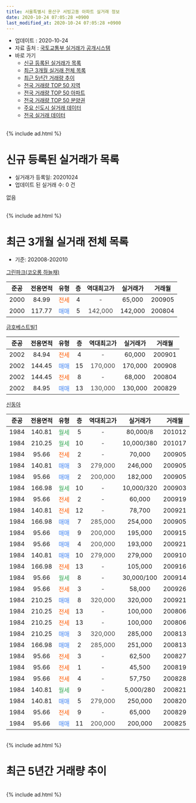 ```yaml
---
title: 서울특별시 용산구 서빙고동 아파트 실거래 정보
date: 2020-10-24 07:05:28 +0900
last_modified_at: 2020-10-24 07:05:28 +0900
---
```


* 업데이트 : 2020-10-24
* 자료 출처 : [국토교통부 실거래가 공개시스템](http://rt.molit.go.kr)
* 바로 가기
    * [신규 등록된 실거래가 목록](#신규-등록된-실거래가-목록)
    * [최근 3개월 실거래 전체 목록](#최근-3개월-실거래-전체-목록)
    * [최근 5년간 거래량 추이](#최근-5년간-거래량-추이)
    * [전국 거래량 TOP 50 지역](https://inasie.github.io/apt-trade-info/최근-3개월-전국에서-가장-거래가-많이-발생한-지역)
    * [전국 거래량 TOP 50 아파트](https://inasie.github.io/apt-trade-info/최근-3개월-전국에서-가장-거래가-많이-발생한-아파트)
    * [전국 거래량 TOP 50 분양권](https://inasie.github.io/apt-trade-info/최근-3개월-전국에서-가장-거래가-많이-발생한-분양권)
    * [주요 신도시 실거래 데이터](https://inasie.github.io/apt-trade-info/주요-신도시)
    * [전국 실거래 데이터](https://inasie.github.io/apt-trade-info/전국)
<br>
{% include ad.html %}
<br>

# 신규 등록된 실거래가 목록
* 실거래가 등록일: 20201024
* 업데이트 된 실거래 수: 0 건

없음

<br>
{% include ad.html %}
<br>

# 최근 3개월 실거래 전체 목록
* 기준: 202008-202010


[그린파크(코오롱 하늘채)](https://search.naver.com/search.naver?query=%EC%84%9C%EC%9A%B8%ED%8A%B9%EB%B3%84%EC%8B%9C+%EC%9A%A9%EC%82%B0%EA%B5%AC+%EC%84%9C%EB%B9%99%EA%B3%A0%EB%8F%99+%EA%B7%B8%EB%A6%B0%ED%8C%8C%ED%81%AC%28%EC%BD%94%EC%98%A4%EB%A1%B1+%ED%95%98%EB%8A%98%EC%B1%84%29)

|준공|전용면적|유형|층|역대최고가|실거래가|거래월|
|:---:|:---:|:---:|:---:|:---:|:---:|:---:|
|2000|84.99|<span style="color:#ff5a00">전세</span>|4|<span style="color:#444444">-</span>|65,000|200905|
|2000|117.77|<span style="color:#4285f3">매매</span>|5|<span style="color:#444444">142,000</span>|142,000|200804|

[금호베스트빌1](https://search.naver.com/search.naver?query=%EC%84%9C%EC%9A%B8%ED%8A%B9%EB%B3%84%EC%8B%9C+%EC%9A%A9%EC%82%B0%EA%B5%AC+%EC%84%9C%EB%B9%99%EA%B3%A0%EB%8F%99+%EA%B8%88%ED%98%B8%EB%B2%A0%EC%8A%A4%ED%8A%B8%EB%B9%8C1)

|준공|전용면적|유형|층|역대최고가|실거래가|거래월|
|:---:|:---:|:---:|:---:|:---:|:---:|:---:|
|2002|84.94|<span style="color:#ff5a00">전세</span>|4|<span style="color:#444444">-</span>|60,000|200901|
|2002|144.45|<span style="color:#4285f3">매매</span>|15|<span style="color:#444444">170,000</span>|170,000|200908|
|2002|144.45|<span style="color:#ff5a00">전세</span>|8|<span style="color:#444444">-</span>|68,000|200804|
|2002|84.95|<span style="color:#4285f3">매매</span>|13|<span style="color:#444444">130,000</span>|130,000|200829|

[신동아](https://search.naver.com/search.naver?query=%EC%84%9C%EC%9A%B8%ED%8A%B9%EB%B3%84%EC%8B%9C+%EC%9A%A9%EC%82%B0%EA%B5%AC+%EC%84%9C%EB%B9%99%EA%B3%A0%EB%8F%99+%EC%8B%A0%EB%8F%99%EC%95%84)

|준공|전용면적|유형|층|역대최고가|실거래가|거래월|
|:---:|:---:|:---:|:---:|:---:|:---:|:---:|
|1984|140.81|<span style="color:#34a853">월세</span>|5|<span style="color:#444444">-</span>|80,000/8|201012|
|1984|210.25|<span style="color:#34a853">월세</span>|10|<span style="color:#444444">-</span>|10,000/380|201017|
|1984|95.66|<span style="color:#ff5a00">전세</span>|2|<span style="color:#444444">-</span>|70,000|200905|
|1984|140.81|<span style="color:#4285f3">매매</span>|3|<span style="color:#444444">279,000</span>|246,000|200905|
|1984|95.66|<span style="color:#4285f3">매매</span>|2|<span style="color:#444444">200,000</span>|182,000|200905|
|1984|166.98|<span style="color:#34a853">월세</span>|10|<span style="color:#444444">-</span>|10,000/320|200903|
|1984|95.66|<span style="color:#ff5a00">전세</span>|2|<span style="color:#444444">-</span>|60,000|200919|
|1984|140.81|<span style="color:#ff5a00">전세</span>|12|<span style="color:#444444">-</span>|78,700|200921|
|1984|166.98|<span style="color:#4285f3">매매</span>|7|<span style="color:#444444">285,000</span>|254,000|200905|
|1984|95.66|<span style="color:#4285f3">매매</span>|9|<span style="color:#444444">200,000</span>|195,000|200915|
|1984|95.66|<span style="color:#4285f3">매매</span>|4|<span style="color:#444444">200,000</span>|193,000|200921|
|1984|140.81|<span style="color:#4285f3">매매</span>|10|<span style="color:#444444">279,000</span>|279,000|200910|
|1984|166.98|<span style="color:#ff5a00">전세</span>|13|<span style="color:#444444">-</span>|105,000|200916|
|1984|95.66|<span style="color:#34a853">월세</span>|8|<span style="color:#444444">-</span>|30,000/100|200914|
|1984|95.66|<span style="color:#ff5a00">전세</span>|3|<span style="color:#444444">-</span>|58,000|200926|
|1984|210.25|<span style="color:#4285f3">매매</span>|8|<span style="color:#444444">320,000</span>|320,000|200921|
|1984|210.25|<span style="color:#ff5a00">전세</span>|13|<span style="color:#444444">-</span>|100,000|200806|
|1984|210.25|<span style="color:#ff5a00">전세</span>|13|<span style="color:#444444">-</span>|100,000|200806|
|1984|210.25|<span style="color:#4285f3">매매</span>|3|<span style="color:#444444">320,000</span>|285,000|200813|
|1984|166.98|<span style="color:#4285f3">매매</span>|2|<span style="color:#444444">285,000</span>|251,000|200813|
|1984|95.66|<span style="color:#ff5a00">전세</span>|3|<span style="color:#444444">-</span>|62,500|200827|
|1984|95.66|<span style="color:#ff5a00">전세</span>|1|<span style="color:#444444">-</span>|45,500|200819|
|1984|95.66|<span style="color:#ff5a00">전세</span>|4|<span style="color:#444444">-</span>|57,750|200828|
|1984|140.81|<span style="color:#34a853">월세</span>|9|<span style="color:#444444">-</span>|5,000/280|200821|
|1984|140.81|<span style="color:#4285f3">매매</span>|5|<span style="color:#444444">279,000</span>|250,000|200820|
|1984|95.66|<span style="color:#ff5a00">전세</span>|9|<span style="color:#444444">-</span>|65,000|200829|
|1984|95.66|<span style="color:#4285f3">매매</span>|11|<span style="color:#444444">200,000</span>|200,000|200825|


<br>
{% include ad.html %}
<br>

# 최근 5년간 거래량 추이


<div style="width:100%;">
    <canvas id="deal_progress" height="200"></canvas>
</div>

<script>
new Chart(document.getElementById("deal_progress"), {
    type: 'line',
    data: {
        labels: ['201510','201511','201512','201601','201602','201603','201604','201605','201606','201607','201608','201609','201610','201611','201612','201701','201702','201703','201704','201705','201706','201707','201708','201709','201710','201711','201712','201801','201802','201803','201804','201805','201806','201807','201808','201809','201810','201811','201812','201901','201902','201903','201904','201905','201906','201907','201908','201909','201910','201911','201912','202001','202002','202003','202004','202005','202006','202007','202008','202009','202010'],
        datasets: [{
            label: '매매',
            pointRadius: 1,
            data: [6, 5, 7, 8, 2, 4, 7, 8, 12, 8, 13, 12, 4, 4, 2, 1, 4, 8, 9, 12, 5, 6, 0, 10, 5, 4, 10, 10, 6, 6, 1, 2, 0, 9, 8, 3, 5, 4, 1, 1, 3, 4, 3, 5, 7, 8, 8, 3, 10, 10, 4, 4, 3, 0, 0, 5, 10, 6, 6, 8, 0],
            borderColor: "rgba(255, 201, 14, 1)",
            backgroundColor: "rgba(255, 201, 14, 0.5)",
            fill: false,
            lineTension: 0
        },{
            label: '전월세',
            pointRadius: 1,
            data: [17, 9, 11, 9, 9, 8, 9, 14, 17, 15, 18, 15, 8, 11, 21, 10, 13, 20, 11, 10, 10, 17, 7, 12, 15, 9, 15, 14, 9, 17, 19, 13, 14, 13, 10, 9, 12, 8, 5, 13, 14, 3, 8, 7, 8, 12, 14, 13, 16, 15, 4, 9, 17, 15, 13, 16, 18, 12, 8, 9, 2],
            borderColor: "rgba(0, 141, 185, 1)",
            backgroundColor: "rgba(0, 141, 185, 0.5)",
            fill: false,
            lineTension: 0
        }
        ]
    },
    options: {
        responsive: true,
        title: {
            display: false
        },
        tooltips: {
            mode: 'index',
            intersect: false
        },
        hover: {
            mode: 'nearest',
            intersect: true
        },
        scales: {
            xAxes: [{
                display: true,
                scaleLabel: {
                    display: true,
                    labelString: '년/월'
                }
            }],
            yAxes: [{
                display: true,
                ticks: {
                    suggestedMin: 0,
                },
                scaleLabel: {
                    display: true,
                    labelString: '실거래 수'
                }
            }]
        }
    }
});

</script>


<br>
{% include ad.html %}
<br>

